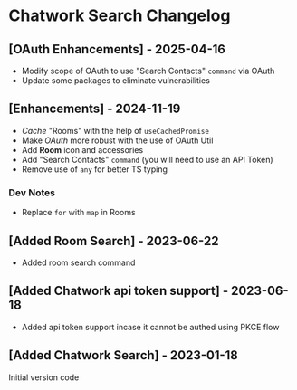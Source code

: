 # Chatwork Search Changelog

## [OAuth Enhancements] - 2025-04-16

- Modify scope of OAuth to use "Search Contacts" `command` via OAuth
- Update some packages to eliminate vulnerabilities

## [Enhancements] - 2024-11-19

- _Cache_ "Rooms" with the help of `useCachedPromise`
- Make _OAuth_ more robust with the use of OAuth Util
- Add **Room** icon and accessories
- Add "Search Contacts" `command` (you will need to use an API Token)
- Remove use of `any` for better TS typing

### Dev Notes
- Replace `for` with `map` in Rooms

## [Added Room Search] - 2023-06-22

- Added room search command 

## [Added Chatwork api token support] - 2023-06-18

- Added api token support incase it cannot be authed using PKCE flow 

## [Added Chatwork Search] - 2023-01-18

Initial version code
